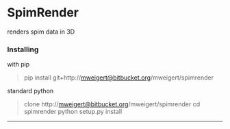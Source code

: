 # SpimRender

renders spim data in 3D


### Installing


with pip

> pip install git+http://mweigert@bitbucket.org/mweigert/spimrender


standard python 

> clone http://mweigert@bitbucket.org/mweigert/spimrender
> cd spimrender
> python setup.py install

-----
